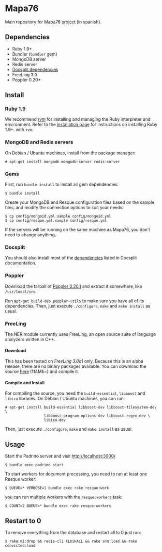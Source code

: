 Mapa76
======

Main repository for [Mapa76 project](http://mapa76.info/) (in spanish).


Dependencies
------------

  * Ruby 1.9+
  * Bundler (`bundler` gem)
  * MongoDB server
  * Redis server
  * [Docsplit dependencies](http://documentcloud.github.com/docsplit/#installation)
  * FreeLing 3.0
  * Poppler 0.20+


Install
-------

### Ruby 1.9 ###

We recommend [rvm](https://rvm.io/rvm/install/) for installing and managing the
Ruby interpreter and environment. Refer to the [installation
page](https://rvm.io/rvm/install/) for instructions on installing Ruby 1.9+.
with `rvm`.

### MongoDB and Redis servers ###

On Debian / Ubuntu machines, install from the package manager:

    # apt-get install mongodb mongodb-server redis-server

### Gems ###

First, run `bundle install` to install all gem dependencies.

    $ bundle install

Create your MongoDB and Resque configuration files based on the sample files,
and modify the connection options to suit your needs:

    $ cp config/mongoid.yml.sample config/mongoid.yml
    $ cp config/resque.yml.sample config/resque.yml

If the servers will be running on the same machine as Mapa76, you don't need to
change anything.

### Docsplit ###

You should also install most of the
[dependencies](http://documentcloud.github.com/docsplit/#installation) listed
in Docsplit documentation.

### Poppler ###

Download the tarball of [Poppler
0.20.1](http://poppler.freedesktop.org/poppler-0.20.1.tar.gz) and extract it
somewhere, like `/usr/local/src`.

Run `apt-get build-dep poppler-utils` to make sure you have all of its
dependencies.  Then, just execute `./configure`, `make` and `make install` as
usual.

### FreeLing ###

The NER module currently uses FreeLing, an open source suite of language
analyzers written in C++.

#### Download ####

This has been tested on *FreeLing 3.0a1* only. Because this is an alpha
release, there are no binary packages available. You can download the source
[here](http://devel.cpl.upc.edu/freeling/downloads/16) (114Mb~) and compile it.

#### Compile and Install ####

For compiling the source, you need the `build-essential`, `libboost` and
`libicu` libraries. On Debian / Ubuntu machines, you can run:

    # apt-get install build-essential libboost-dev libboost-filesystem-dev \
                      libboost-program-options-dev libboost-regex-dev \
                      libicu-dev

Then, just execute `./configure`, `make` and `make install` as usual.


Usage
-----

Start the Padrino server and visit [http://localhost:3000/](http://localhost:3000/)

    $ bundle exec padrino start

To start workers for document processing, you need to run at least one Resque
worker:

    $ QUEUE=* VERBOSE=1 bundle exec rake resque:work

you can run multiple workers with the `resque:workers` task:

    $ COUNT=2 QUEUE=* bundle exec rake resque:workers


Restart to 0
------------

To remove everything from the database and restart all to 0 just run:

    $ rake mi:drop && redis-cli FLUSHALL && rake anm:load && rake convicted:load


